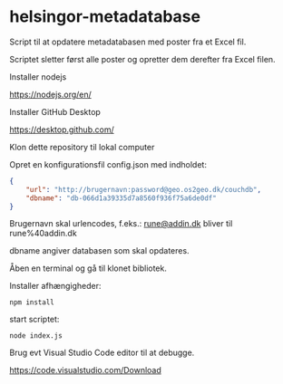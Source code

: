 # helsingor-metadatabase
Script til at opdatere metadatabasen med poster fra et Excel fil.

Scriptet sletter først alle poster og opretter dem derefter fra Excel filen.

Installer nodejs

https://nodejs.org/en/

Installer GitHub Desktop

https://desktop.github.com/

Klon dette repository til lokal computer

Opret en konfigurationsfil config.json med indholdet:
```json
{
	"url": "http://brugernavn:password@geo.os2geo.dk/couchdb",
	"dbname": "db-066d1a39335d7a8560f936f75a6de0df"
}
```

Brugernavn skal urlencodes, f.eks.: rune@addin.dk bliver til rune%40addin.dk

dbname angiver databasen som skal opdateres.

Åben en terminal og gå til klonet bibliotek.

Installer afhængigheder:

    npm install
    
start scriptet:

    node index.js
    
Brug evt Visual Studio Code editor til at debugge.

https://code.visualstudio.com/Download

  
